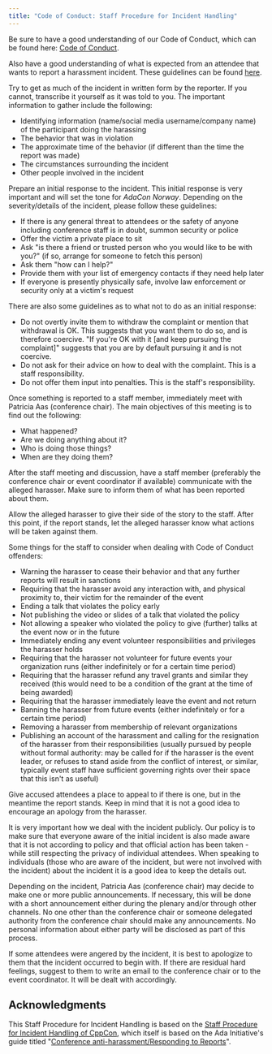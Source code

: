 ```yaml
---
title: "Code of Conduct: Staff Procedure for Incident Handling"
---
```


Be sure to have a good understanding of our Code of Conduct, which can be found
here: [Code of Conduct](./code-of-conduct).

Also have a good understanding of what is expected from an attendee that wants
to report a harassment incident. These guidelines can be found
[here](./attendee-incident-handling-procedure).

Try to get as much of the incident in written form by the reporter. If you
cannot, transcribe it yourself as it was told to you. The important information
to gather include the following:

- Identifying information (name/social media username/company name) of the
  participant doing the harassing
- The behavior that was in violation
- The approximate time of the behavior (if different than the time the report
  was made)
- The circumstances surrounding the incident
- Other people involved in the incident

Prepare an initial response to the incident. This initial response is very
important and will set the tone for _AdaCon Norway_. Depending on the
severity/details of the incident, please follow these guidelines:

- If there is any general threat to attendees or the safety of anyone including
  conference staff is in doubt, summon security or police
- Offer the victim a private place to sit
- Ask "is there a friend or trusted person who you would like to be with you?"
  (if so, arrange for someone to fetch this person)
- Ask them "how can I help?"
- Provide them with your list of emergency contacts if they need help later
- If everyone is presently physically safe, involve law enforcement or security
  only at a victim's request

There are also some guidelines as to what not to do as an initial response:

- Do not overtly invite them to withdraw the complaint or mention that
  withdrawal is OK. This suggests that you want them to do so, and is therefore
  coercive. "If you're OK with it [and keep pursuing the complaint]" suggests
  that you are by default pursuing it and is not coercive.
- Do not ask for their advice on how to deal with the complaint. This is a staff
  responsibility.
- Do not offer them input into penalties. This is the staff's responsibility.

Once something is reported to a staff member, immediately meet with Patricia Aas
(conference chair). The main objectives of this meeting is to find out the
following:

- What happened?
- Are we doing anything about it?
- Who is doing those things?
- When are they doing them?

After the staff meeting and discussion, have a staff member (preferably the
conference chair or event coordinator if available) communicate with the alleged
harasser. Make sure to inform them of what has been reported about them.

Allow the alleged harasser to give their side of the story to the staff. After
this point, if the report stands, let the alleged harasser know what actions
will be taken against them.

Some things for the staff to consider when dealing with Code of Conduct
offenders:

- Warning the harasser to cease their behavior and that any further reports will
  result in sanctions
- Requiring that the harasser avoid any interaction with, and physical proximity
  to, their victim for the remainder of the event
- Ending a talk that violates the policy early
- Not publishing the video or slides of a talk that violated the policy
- Not allowing a speaker who violated the policy to give (further) talks at the
  event now or in the future
- Immediately ending any event volunteer responsibilities and privileges the
  harasser holds
- Requiring that the harasser not volunteer for future events your organization
  runs (either indefinitely or for a certain time period)
- Requiring that the harasser refund any travel grants and similar they received
  (this would need to be a condition of the grant at the time of being awarded)
- Requiring that the harasser immediately leave the event and not return
- Banning the harasser from future events (either indefinitely or for a certain
  time period)
- Removing a harasser from membership of relevant organizations
- Publishing an account of the harassment and calling for the resignation of the
  harasser from their responsibilities (usually pursued by people without formal
  authority: may be called for if the harasser is the event leader, or refuses
  to stand aside from the conflict of interest, or similar, typically event
  staff have sufficient governing rights over their space that this isn't as
  useful)

Give accused attendees a place to appeal to if there is one, but in the meantime
the report stands. Keep in mind that it is not a good idea to encourage an
apology from the harasser.

It is very important how we deal with the incident publicly. Our policy is to
make sure that everyone aware of the initial incident is also made aware that it
is not according to policy and that official action has been taken - while still
respecting the privacy of individual attendees. When speaking to individuals
(those who are aware of the incident, but were not involved with the incident)
about the incident it is a good idea to keep the details out.

Depending on the incident, Patricia Aas (conference chair) may decide to make
one or more public announcements. If necessary, this will be done with a short
announcement either during the plenary and/or through other channels. No one
other than the conference chair or someone delegated authority from the
conference chair should make any announcements. No personal information about
either party will be disclosed as part of this process.

If some attendees were angered by the incident, it is best to apologize to them
that the incident occurred to begin with. If there are residual hard feelings,
suggest to them to write an email to the conference chair or to the event
coordinator. It will be dealt with accordingly.

## Acknowledgments

This Staff Procedure for Incident Handling is based on the
[Staff Procedure for Incident Handling of CppCon](https://github.com/CppCon/CppConCodeOfConduct/blob/master/Staff%20Procedure%20for%20incident%20handling.md),
which itself is based on the Ada Initiative's guide titled
"[Conference anti-harassment/Responding to Reports](http://geekfeminism.wikia.com/wiki/Conference_anti-harassment/Responding_to_reports)".
